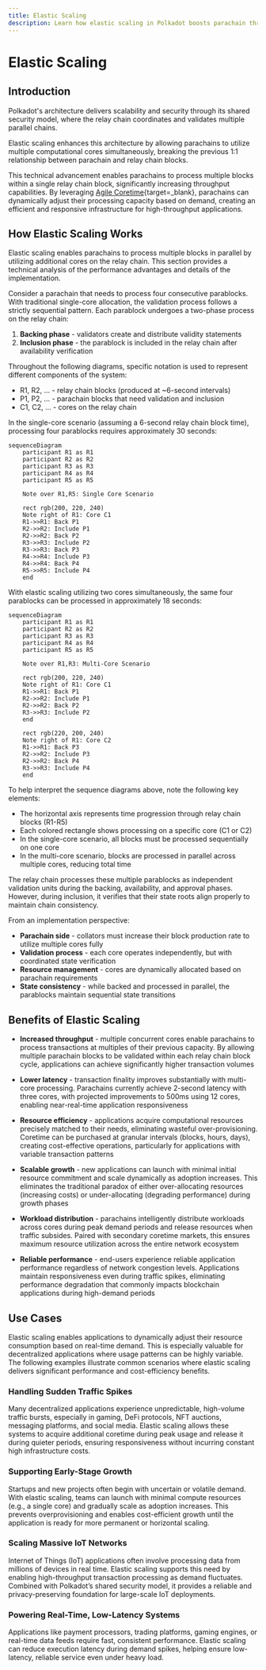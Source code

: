 ```yaml
---
title: Elastic Scaling
description: Learn how elastic scaling in Polkadot boosts parachain throughput, reduces latency, and supports dynamic, cost-efficient resource allocation.
---
```


# Elastic Scaling

## Introduction

Polkadot's architecture delivers scalability and security through its shared security model, where the relay chain coordinates and validates multiple parallel chains. 

Elastic scaling enhances this architecture by allowing parachains to utilize multiple computational cores simultaneously, breaking the previous 1:1 relationship between parachain and relay chain blocks.

This technical advancement enables parachains to process multiple blocks within a single relay chain block, significantly increasing throughput capabilities. By leveraging [Agile Coretime](/polkadot-protocol/architecture/polkadot-chain/agile-coretime){target=\_blank}, parachains can dynamically adjust their processing capacity based on demand, creating an efficient and responsive infrastructure for high-throughput applications.

## How Elastic Scaling Works

Elastic scaling enables parachains to process multiple blocks in parallel by utilizing additional cores on the relay chain. This section provides a technical analysis of the performance advantages and details of the implementation.

Consider a parachain that needs to process four consecutive parablocks. With traditional single-core allocation, the validation process follows a strictly sequential pattern. Each parablock undergoes a two-phase process on the relay chain:

1. **Backing phase** - validators create and distribute validity statements
2. **Inclusion phase** - the parablock is included in the relay chain after availability verification

Throughout the following diagrams, specific notation is used to represent different components of the system:

- R1, R2, ... - relay chain blocks (produced at ~6-second intervals)
- P1, P2, ... - parachain blocks that need validation and inclusion
- C1, C2, ... - cores on the relay chain

In the single-core scenario (assuming a 6-second relay chain block time), processing four parablocks requires approximately 30 seconds:

```mermaid
sequenceDiagram
    participant R1 as R1
    participant R2 as R2
    participant R3 as R3
    participant R4 as R4
    participant R5 as R5
    
    Note over R1,R5: Single Core Scenario
    
    rect rgb(200, 220, 240)
    Note right of R1: Core C1
    R1->>R1: Back P1
    R2->>R2: Include P1
    R2->>R2: Back P2
    R3->>R3: Include P2
    R3->>R3: Back P3
    R4->>R4: Include P3
    R4->>R4: Back P4
    R5->>R5: Include P4
    end
```

With elastic scaling utilizing two cores simultaneously, the same four parablocks can be processed in approximately 18 seconds:

```mermaid
sequenceDiagram
    participant R1 as R1
    participant R2 as R2
    participant R3 as R3
    participant R4 as R4
    participant R5 as R5
    
    Note over R1,R3: Multi-Core Scenario
    
    rect rgb(200, 220, 240)
    Note right of R1: Core C1
    R1->>R1: Back P1
    R2->>R2: Include P1
    R2->>R2: Back P2
    R3->>R3: Include P2
    end
    
    rect rgb(220, 200, 240)
    Note right of R1: Core C2
    R1->>R1: Back P3
    R2->>R2: Include P3
    R2->>R2: Back P4
    R3->>R3: Include P4
    end
```

To help interpret the sequence diagrams above, note the following key elements:

- The horizontal axis represents time progression through relay chain blocks (R1-R5)
- Each colored rectangle shows processing on a specific core (C1 or C2)
- In the single-core scenario, all blocks must be processed sequentially on one core
- In the multi-core scenario, blocks are processed in parallel across multiple cores, reducing total time

The relay chain processes these multiple parablocks as independent validation units during the backing, availability, and approval phases. However, during inclusion, it verifies that their state roots align properly to maintain chain consistency.

From an implementation perspective:

- **Parachain side** - collators must increase their block production rate to utilize multiple cores fully
- **Validation process** - each core operates independently, but with coordinated state verification
- **Resource management** - cores are dynamically allocated based on parachain requirements
- **State consistency** - while backed and processed in parallel, the parablocks maintain sequential state transitions

## Benefits of Elastic Scaling

- **Increased throughput** - multiple concurrent cores enable parachains to process transactions at multiples of their previous capacity. By allowing multiple parachain blocks to be validated within each relay chain block cycle, applications can achieve significantly higher transaction volumes

- **Lower latency** - transaction finality improves substantially with multi-core processing. Parachains currently achieve 2-second latency with three cores, with projected improvements to 500ms using 12 cores, enabling near-real-time application responsiveness

- **Resource efficiency** - applications acquire computational resources precisely matched to their needs, eliminating wasteful over-provisioning. Coretime can be purchased at granular intervals (blocks, hours, days), creating cost-effective operations, particularly for applications with variable transaction patterns

- **Scalable growth** - new applications can launch with minimal initial resource commitment and scale dynamically as adoption increases. This eliminates the traditional paradox of either over-allocating resources (increasing costs) or under-allocating (degrading performance) during growth phases

- **Workload distribution** - parachains intelligently distribute workloads across cores during peak demand periods and release resources when traffic subsides. Paired with secondary coretime markets, this ensures maximum resource utilization across the entire network ecosystem

- **Reliable performance** - end-users experience reliable application performance regardless of network congestion levels. Applications maintain responsiveness even during traffic spikes, eliminating performance degradation that commonly impacts blockchain applications during high-demand periods

## Use Cases

Elastic scaling enables applications to dynamically adjust their resource consumption based on real-time demand. This is especially valuable for decentralized applications where usage patterns can be highly variable. The following examples illustrate common scenarios where elastic scaling delivers significant performance and cost-efficiency benefits.

### Handling Sudden Traffic Spikes

Many decentralized applications experience unpredictable, high-volume traffic bursts, especially in gaming, DeFi protocols, NFT auctions, messaging platforms, and social media. Elastic scaling allows these systems to acquire additional coretime during peak usage and release it during quieter periods, ensuring responsiveness without incurring constant high infrastructure costs.

### Supporting Early-Stage Growth

Startups and new projects often begin with uncertain or volatile demand. With elastic scaling, teams can launch with minimal compute resources (e.g., a single core) and gradually scale as adoption increases. This prevents overprovisioning and enables cost-efficient growth until the application is ready for more permanent or horizontal scaling.

### Scaling Massive IoT Networks

Internet of Things (IoT) applications often involve processing data from millions of devices in real time. Elastic scaling supports this need by enabling high-throughput transaction processing as demand fluctuates. Combined with Polkadot’s shared security model, it provides a reliable and privacy-preserving foundation for large-scale IoT deployments.

### Powering Real-Time, Low-Latency Systems

Applications like payment processors, trading platforms, gaming engines, or real-time data feeds require fast, consistent performance. Elastic scaling can reduce execution latency during demand spikes, helping ensure low-latency, reliable service even under heavy load.